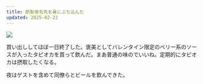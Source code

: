 ```yaml
---
title: 断髪後毛先を鼻にぶち込んだ
updated: 2025-02-22
---
```

![](https://i.imgur.com/wswpYww.jpeg)

買い出ししてほぼ一日終了した。褒美としてバレンタイン限定のベリー系のソースが入ったタピオカを買って飲んだ。まあ普通の味のでいいね。定期的にタピオカは摂取したくなる。

夜はゲストを含めて同僚らとビールを飲んできた。